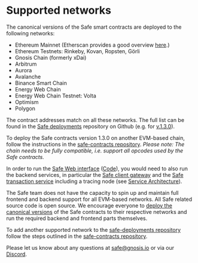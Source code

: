 # Supported networks

The canonical versions of the Safe smart contracts are deployed to the following networks:

* Ethereum Mainnet (Etherscan provides a good overview [here](https://etherscan.io/accounts/label/gnosis-safe).)
* Ethereum Testnets: Rinkeby, Kovan, Ropsten, Görli
* Gnosis Chain (formerly xDai)
* Arbitrum
* Aurora
* Avalanche
* Binance Smart Chain
* Energy Web Chain
* Energy Web Chain Testnet: Volta
* Optimism
* Polygon

The contract addresses match on all these networks. The full list can be found in the [Safe deployments](https://github.com/gnosis/safe-deployments) repository on Github (e.g. for [v.1.3.0](https://github.com/gnosis/safe-deployments/tree/main/src/assets/v1.3.0)).

To deploy the Safe contracts version 1.3.0 on another EVM-based chain, follow the instructions in the [safe-contracts repository](https://github.com/gnosis/safe-contracts/blob/v1.3.0/README.md#custom-networks). _Please note: The chain needs to be fully compatible, i.e. support all opcodes used by the Safe contracts._

In order to run the [Safe Web interface](https://docs.gnosis.io/safe/docs/contracts\_other\_evm/gnosis-safe.io/app/) ([Code](https://github.com/gnosis/safe-react/)), you would need to also run the backend services, in particular the [Safe client gateway](https://github.com/gnosis/safe-client-gateway/) and the [Safe transaction service](https://github.com/gnosis/safe-transaction-service) including a tracing node (see [Service Architecture](../infrastructure/service-architecture.md)).

The Safe team does not have the capacity to spin up and maintain full frontend and backend support for all EVM-based networks. All Safe related source code is open source. We encourage everyone to [deploy the canonical versions](https://github.com/gnosis/safe-contracts/blob/v1.3.0/README.md#custom-networks) of the Safe contracts to their respective networks and run the required backend and frontend parts themselves.

To add another supported network to the [safe-deployments repository](https://github.com/gnosis/safe-deployments) follow the steps outlined in the [safe-contracts repository](https://github.com/gnosis/safe-contracts/blob/v1.3.0/README.md#deployments).

Please let us know about any questions at [safe@gnosis.io](mailto:safe@gnosis.io) or via our [Discord](https://chat.safe.global).
